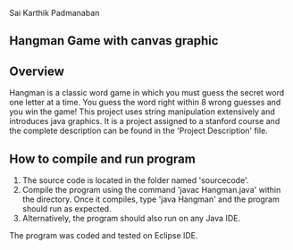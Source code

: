 Sai Karthik Padmanaban

Hangman Game with canvas graphic
----

Overview
----
Hangman is a classic word game in which you must guess the secret word one letter at a time. You guess the word right within 8 wrong guesses and you win the game! 
This project uses string manipulation extensively and introduces java graphics. 
It is a project assigned to a stanford course and the complete description can be found in the 'Project Description' file. 

How to compile and run program
----
1. The source code is located in the folder named 'sourcecode'. 
2. Compile the program using the command 'javac Hangman.java' within the directory. Once it compiles, type 'java Hangman' and the program should run as expected.
3. Alternatively, the program should also run on any Java IDE. 

The program was coded and tested on Eclipse IDE.

